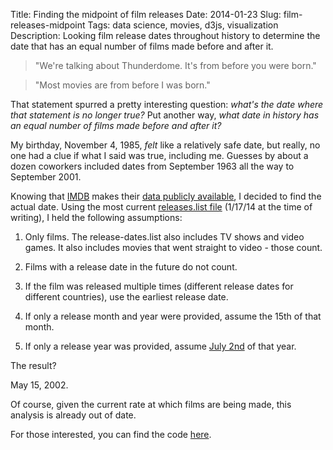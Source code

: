 Title: Finding the midpoint of film releases
Date: 2014-01-23
Slug: film-releases-midpoint
Tags: data science, movies, d3js, visualization
Description: Looking film release dates throughout history to determine the date that has an equal number of films made before and after it.

<script src="https://ajax.googleapis.com/ajax/libs/jquery/2.2.4/jquery.min.js"></script>
<script src="http://d3js.org/d3.v3.min.js"></script>

<style>
.chart {
  font: 12px sans-serif;
}
.axis path,
.axis line {
  fill: none;
  stroke: #000;
  shape-rendering: crispEdges;
}
.x.axis path {
  /*display: none;*/
}
.line {
  fill: none;
  stroke: steelblue;
  stroke-width: 1.5px;
}
.bar {
  fill: steelblue;
}
.overlay {
  fill: none;
  pointer-events: all;
}
.focus circle {
  fill: none;
  stroke: steelblue;
}
.mouseover-text {
  color: black;
  /*font-weight: bold;*/
  font-size: 14px;
}
</style>

> "We're talking about Thunderdome. It's from before you were born."

> "Most movies are from before I was born."

That statement spurred a pretty interesting question: *what's the date where that statement is no longer true?* Put another way, *what date in history has an equal number of films made before and after it?*

My birthday, November 4, 1985, *felt* like a relatively safe date, but really, no one had a clue if what I said was true, including me. Guesses by about a dozen coworkers included dates from September 1963 all the way to September 2001.

Knowing that [IMDB](http://imdb.com) makes their [data publicly available](http://www.imdb.com/interfaces), I decided to find the actual date. Using the most current [releases.list file](ftp://ftp.fu-berlin.de/pub/misc/movies/database/release-dates.list.gz) (1/17/14 at the time of writing), I held the following assumptions:

1. Only films. The release-dates.list also includes TV shows and video games. It also includes movies that went straight to video - those count.

2. Films with a release date in the future do not count.

3. If the film was released multiple times (different release dates for different countries), use the earliest release date.

4. If only a release month and year were provided, assume the 15th of that month.

5. If only a release year was provided, assume [July 2nd](http://en.wikipedia.org/wiki/July_2) of that year.

The result?

<div id="vis" class="chart"></div>

May 15, 2002.

Of course, given the current rate at which films are being made, this analysis is already out of date.

For those interested, you can find the code [here](https://github.com/gjreda/movie-release-timeline).

<script>
var path = "/data/movie-releases.tsv"

// dynamically generate chart width
var parentWidth = $("#content").innerWidth();

var margin = {top: 20, right: 50, bottom: 20, left: 50},
  width = parentWidth - margin.left - margin.right,
  height = (parentWidth/2.0) - margin.top - margin.bottom;

var monthNames = [ "Jan.", "Feb.", "Mar.", "Apr.", "May", "June",
  "July", "Aug.", "Sep.", "Oct.", "Nov.", "Dec." ];

var parseDate = d3.time.format("%Y-%m").parse,
  bisectDate = d3.bisector(function(d) { return d.release_date; }).left,
  formatPercent = function(d) { return (d * 100).toFixed(2) + "%"; },
  formatDate = function(d) { return monthNames[d.getMonth()] + " " + d.getFullYear(); };

var x = d3.time.scale().range([0, width]);
var y = d3.scale.linear().range([height, 0]);

var xAxis = d3.svg.axis().scale(x).orient("bottom");
var yAxis = d3.svg.axis().scale(y).orient("left");

var line = d3.svg.line()
  .x(function(d) { return x(d.release_date); })
  .y(function(d) { return y(d.cumulative); });

var svg = d3.select("#vis").append("svg")
  .attr("width", width + margin.left + margin.right)
  .attr("height", height + margin.top + margin.bottom)
.append("g")
  .attr("transform", "translate(" + margin.left + "," + margin.top + ")");

d3.tsv(path, function(error, data) {
data.forEach(function(d) {
  d.release_date = parseDate(d.release_date);
  d.percentage = +d.percentage;
  d.cumulative = +d.cumulative;
});

x.domain(d3.extent(data, function(d) { return d.release_date; }));
y.domain(d3.extent(data, function(d) { return d.cumulative; }));

svg.append("g")
    .attr("class", "x axis")
    .attr("transform", "translate(0," + height + ")")
    .call(xAxis);

svg.append("g")
    .attr("class", "y axis")
    .call(yAxis)
  .append("text")
    .attr("transform", "rotate(-90)")
    .attr("y", 6)
    .attr("dy", ".71em")
    .style("text-anchor", "end")
    .text("% of total films");

svg.append("path")
    .datum(data)
    .attr("class", "line")
    .attr("d", line);

// mouseover labels
var focus = svg.append("g")
    .attr("class", "focus")
    .style("display", "none");

focus.append("circle")
    .attr("r", 4.5);

focus.append("text")
    .attr("x", 9)
    .attr("dy", ".35em");

svg.append("rect")
    .attr("class", "overlay")
    .attr("width", width)
    .attr("height", height)
    .on("mouseover", function() { focus.style("display", null); })
    .on("mouseout", function() { focus.style("display", "none"); })
    .on("mousemove", mousemove);

var textArea = svg.append("text")
    .attr("class", "mouseover-text")
    .attr("x", width - 125)
    .attr("y", height - 10)
    .on("mouseover", function() { focus.style("display", null); })
    .on("mouseout", function() { focus.style("display", "none"); })
    .on("mousemove", mousemove);

function mousemove() {
  var x0 = x.invert(d3.mouse(this)[0]),
      i = bisectDate(data, x0, 1),
      d0 = data[i - 1],
      d1 = data[i],
      d = x0 - d0.release_date > d1.release_date - x0 ? d1 : d0;
  focus.attr("transform", "translate(" + x(d.release_date) + "," + y(d.cumulative) + ")");
  textArea.text(formatDate(d.release_date) + ":  " + formatPercent(d.cumulative));
}
});
</script>